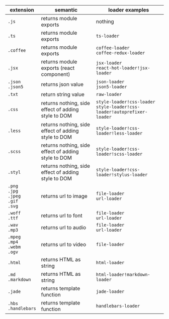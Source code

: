 | extension | semantic | loader examples |
|-----------|----------|-----------------|
| `.js` | returns module exports | nothing |
| `.ts` | returns module exports | `ts-loader` |
| `.coffee` | returns module exports | `coffee-loader`<br>`coffee-redux-loader` |
| `.jsx` | returns module exports (react component) | `jsx-loader`<br>`react-hot-loader!jsx-loader` |
| `.json`<br>`.json5` | returns json value | `json-loader`<br>`json5-loader` |
| `.txt` | return string value | `raw-loader` |
| `.css` | returns nothing, side effect of adding style to DOM | `style-loader!css-loader`<br>`style-loader!css-loader!autoprefixer-loader` |
| `.less` | returns nothing, side effect of adding style to DOM | `style-loader!css-loader!less-loader` |
| `.scss` | returns nothing, side effect of adding style to DOM | `style-loader!css-loader!scss-loader` |
| `.styl` | returns nothing, side effect of adding style to DOM | `style-loader!css-loader!stylus-loader` |
| `.png`<br>`.jpg`<br>`.jpeg`<br>`.gif`<br>`.svg` | returns url to image | `file-loader`<br>`url-loader` |
| `.woff`<br>`.ttf` | returns url to font | `file-loader`<br>`url-loader` |
| `.wav`<br>`.mp3` | returns url to audio | `file-loader`<br>`url-loader` |
| `.mpeg`<br>`.mp4`<br>`.webm`<br>`.ogv` | returns url to video | `file-loader` |
| `.html` | returns HTML as string | `html-loader` |
| `.md`<br>`.markdown` | returns HTML as string | `html-loader!markdown-loader` |
| `.jade` | returns template function | `jade-loader` |
| `.hbs`<br>`.handlebars` | returns template function | `handlebars-loader` |